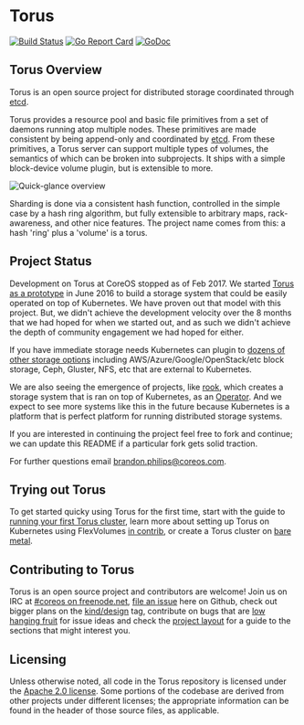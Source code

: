 # Torus
[![Build Status](https://travis-ci.org/coreos/torus.svg?branch=master)](https://travis-ci.org/coreos/torus)
[![Go Report Card](https://goreportcard.com/badge/github.com/coreos/torus)](https://goreportcard.com/report/github.com/coreos/torus)
[![GoDoc](https://godoc.org/github.com/coreos/torus?status.svg)](https://godoc.org/github.com/coreos/torus)

## Torus Overview

Torus is an open source project for distributed storage coordinated through [etcd](https://github.com/coreos/etcd).

Torus provides a resource pool and basic file primitives from a set of daemons running atop multiple nodes. These primitives are made consistent by being append-only and coordinated by [etcd](https://github.com/coreos/etcd). From these primitives, a Torus server can support multiple types of volumes, the semantics of which can be broken into subprojects. It ships with a simple block-device volume plugin, but is extensible to more.

![Quick-glance overview](Documentation/torus-overview.png)

Sharding is done via a consistent hash function, controlled in the simple case by a hash ring algorithm, but fully extensible to arbitrary maps, rack-awareness, and other nice features. The project name comes from this: a hash 'ring' plus a 'volume' is a torus. 

## Project Status

Development on Torus at CoreOS stopped as of Feb 2017. We started [Torus as a prototype](https://coreos.com/blog/torus-distributed-storage-by-coreos.html) in June 2016 to build a storage system that could be easily operated on top of Kubernetes. We have proven out that model with this project. But, we didn't achieve the development velocity over the 8 months that we had hoped for when we started out, and as such we didn't achieve the depth of community engagement we had hoped for either.

If you have immediate storage needs Kubernetes can plugin to [dozens of other storage options](https://kubernetes.io/docs/user-guide/volumes/) including AWS/Azure/Google/OpenStack/etc block storage, Ceph, Gluster, NFS, etc that are external to Kubernetes.

We are also seeing the emergence of projects, like [rook](https://github.com/rook/rook/tree/master/demo/kubernetes), which creates a storage system that is ran on top of Kubernetes, as an [Operator](https://coreos.com/blog/introducing-operators.html). And we expect to see more systems like this in the future because Kubernetes is a platform that is perfect platform for running distributed storage systems.

If you are interested in continuing the project feel free to fork and continue; we can update this README if a particular fork gets solid traction.

For further questions email brandon.philips@coreos.com.

## Trying out Torus

To get started quicky using Torus for the first time, start with the guide to [running your first Torus cluster](Documentation/getting-started.md), learn more about setting up Torus on Kubernetes using FlexVolumes [in contrib](contrib/kubernetes), or create a Torus cluster on [bare metal](https://github.com/coreos/coreos-baremetal/blob/master/Documentation/torus.md).

## Contributing to Torus

Torus is an open source project and contributors are welcome!
Join us on IRC at [#coreos on freenode.net](http://webchat.freenode.net/?channels=%23coreos&uio=d4), [file an issue](https://github.com/coreos/torus/issues) here on Github, check out bigger plans on the [kind/design](https://github.com/coreos/torus/labels/kind%2Fdesign) tag, contribute on bugs that are [low hanging fruit](https://github.com/coreos/torus/labels/low%20hanging%20fruit) for issue ideas and check the [project layout](Documentation/project-layout.md) for a guide to the sections that might interest you.

## Licensing

Unless otherwise noted, all code in the Torus repository is licensed under the [Apache 2.0 license](LICENSE). Some portions of the codebase are derived from other projects under different licenses; the appropriate information can be found in the header of those source files, as applicable.
